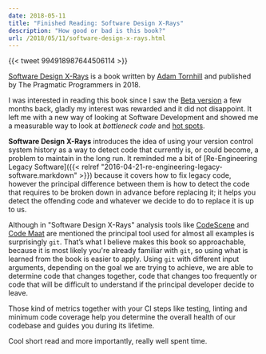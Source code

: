 ```yaml
---
date: 2018-05-11
title: "Finished Reading: Software Design X-Rays"
description: "How good or bad is this book?"
url: /2018/05/11/software-design-x-rays.html
---
```


{{< tweet 994918987644506114 >}}

[Software Design X-Rays](https://pragprog.com/book/atevol/software-design-x-rays) is a book written by [Adam Tornhill](http://www.adamtornhill.com/) and published by The Pragmatic Programmers in 2018.

I was interested in reading this book since I saw the [Beta version](https://pragprog.com/frequently-asked-questions/beta-books) a few months back, gladly my interest was rewarded and it did not disappoint. It left me with a new way of looking at Software Development and showed me a measurable way to look at _bottleneck code_ and [hot spots](https://en.wikipedia.org/wiki/Hot_spot_(computer_programming)).

**Software Design X-Rays** introduces the idea of using your version control system history as a way to detect code that currently is, or could become, a problem to maintain in the long run. It reminded me a bit of [Re-Engineering Legacy Software]({{< relref "2016-04-21-re-engineering-legacy-software.markdown" >}}) because it covers how to fix legacy code, however the principal difference between them is how to detect the code that requires to be broken down in advance before replacing it; it helps you detect the offending code and whatever we decide to do to replace it is up to us.

Although in "Software Design X-Rays" analysis tools like [CodeScene](https://codescene.io/) and [Code Maat](https://github.com/adamtornhill/code-maat) are mentioned the principal tool used for almost all examples is surprisingly `git`. That’s what I believe makes this book so approachable, because it is most likely you're already familiar with `git`, so using what is learned from the book is easier to apply.  Using `git` with different input arguments, depending on the goal we are trying to achieve, we are able to determine  code that changes together, code that changes too frequently or code that will be difficult to understand if the principal developer decide to leave.

Those kind of metrics together with your CI steps like testing, linting and minimum code coverage help you determine the overall health of our codebase and guides you during its lifetime.

Cool short read and more importantly, really well spent time.
